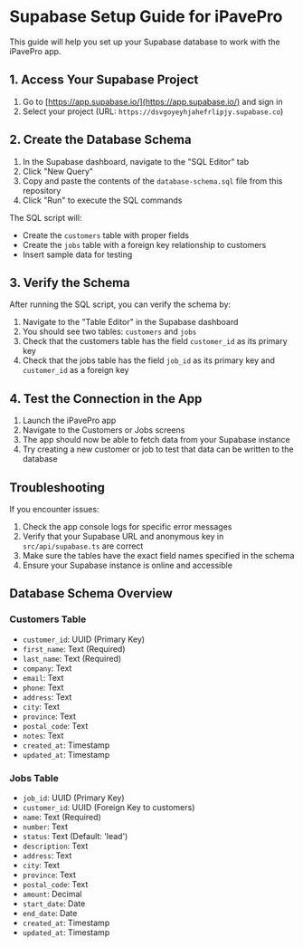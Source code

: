 # Supabase Setup Guide for iPavePro

This guide will help you set up your Supabase database to work with the iPavePro app.

## 1. Access Your Supabase Project

1. Go to [https://app.supabase.io/](https://app.supabase.io/) and sign in
2. Select your project (URL: `https://dsvgoyeyhjahefrlipjy.supabase.co`)

## 2. Create the Database Schema

1. In the Supabase dashboard, navigate to the "SQL Editor" tab
2. Click "New Query"
3. Copy and paste the contents of the `database-schema.sql` file from this repository
4. Click "Run" to execute the SQL commands

The SQL script will:
- Create the `customers` table with proper fields
- Create the `jobs` table with a foreign key relationship to customers
- Insert sample data for testing

## 3. Verify the Schema

After running the SQL script, you can verify the schema by:

1. Navigate to the "Table Editor" in the Supabase dashboard
2. You should see two tables: `customers` and `jobs`
3. Check that the customers table has the field `customer_id` as its primary key
4. Check that the jobs table has the field `job_id` as its primary key and `customer_id` as a foreign key

## 4. Test the Connection in the App

1. Launch the iPavePro app
2. Navigate to the Customers or Jobs screens
3. The app should now be able to fetch data from your Supabase instance
4. Try creating a new customer or job to test that data can be written to the database

## Troubleshooting

If you encounter issues:

1. Check the app console logs for specific error messages
2. Verify that your Supabase URL and anonymous key in `src/api/supabase.ts` are correct
3. Make sure the tables have the exact field names specified in the schema
4. Ensure your Supabase instance is online and accessible

## Database Schema Overview

### Customers Table
- `customer_id`: UUID (Primary Key)
- `first_name`: Text (Required)
- `last_name`: Text (Required)
- `company`: Text
- `email`: Text
- `phone`: Text
- `address`: Text
- `city`: Text
- `province`: Text
- `postal_code`: Text
- `notes`: Text
- `created_at`: Timestamp
- `updated_at`: Timestamp

### Jobs Table
- `job_id`: UUID (Primary Key)
- `customer_id`: UUID (Foreign Key to customers)
- `name`: Text (Required)
- `number`: Text
- `status`: Text (Default: 'lead')
- `description`: Text
- `address`: Text
- `city`: Text
- `province`: Text
- `postal_code`: Text
- `amount`: Decimal
- `start_date`: Date
- `end_date`: Date
- `created_at`: Timestamp
- `updated_at`: Timestamp
